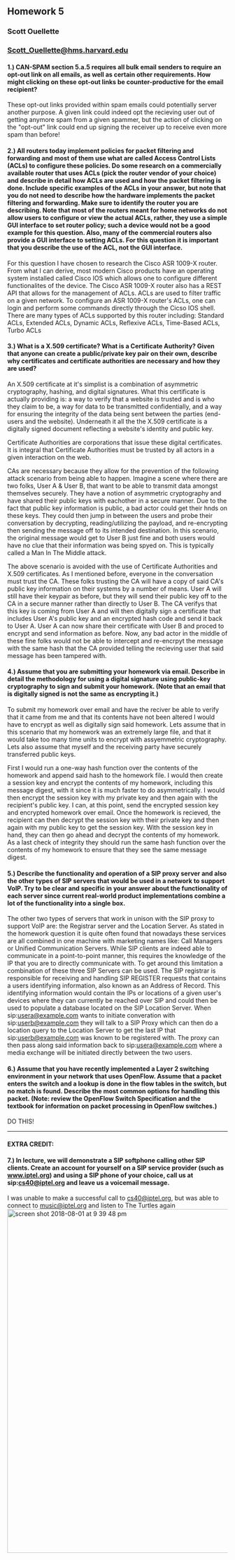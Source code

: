 ## Homework 5
### Scott Ouellette 
### Scott_Ouellette@hms.harvard.edu

#### 1.) CAN-SPAM section 5.a.5 requires all bulk email senders to require an opt-out link on all emails, as well as certain other requirements. How might clicking on these opt-out links be counter-productive for the email recipient?

These opt-out links provided within spam emails could potentially server another purpose. A given link could indeed opt the recieving user out of getting anymore spam from a given spammer, but the action of clicking on the "opt-out" link could end up signing the receiver up to receive even more spam than before! 

#### 2.) All routers today implement policies for packet filtering and forwarding and most of them use what are called Access Control Lists (ACLs) to configure these policies. Do some research on a commercially available router that uses ACLs (pick the router vendor of your choice) and describe in detail how ACLs are used and how the packet filtering is done. Include specific examples of the ACLs in your answer, but note that you do not need to describe how the hardware implements the packet filtering and forwarding. Make sure to identify the router you are describing. Note that most of the routers meant for home networks do not allow users to configure or view the actual ACLs, rather, they use a simple GUI interface to set router policy; such a device would not be a good example for this question. Also, many of the commercial routers also provide a GUI interface to setting ACLs. For this question it is important that you describe the use of the ACL, not the GUI interface.

For this question I have chosen to research the Cisco ASR 1009-X router. From what I can derive, most modern Cisco products have an operating system installed called Cisco IOS which allows one to configure different functionalites of the device. The Cisco ASR 1009-X router also has a REST API that allows for the management of ACLs. ACLs are used to filter traffic on a given network. To configure an ASR 1009-X router's ACLs, one can login and perform some commands directly through the Cicso IOS shell. There are many types of ACLs supported by this router including: Standard ACLs, Extended ACLs, Dynamic ACLs, Reflexive ACLs, Time-Based ACLs, Turbo ACLs


#### 3.) What is a X.509 certificate? What is a Certificate Authority? Given that anyone can create a public/private key pair on their own, describe why certificates and certificate authorities are necessary and how they are used?

An X.509 certificate at it's simplist is a combination of asymmetric cryptography, hashing, and digital signatures. What this certificate is actually providing is: a way to verify that a website is trusted and is who they claim to be, a way for data to be transmitted confidentially, and a way for ensuring the integrity of the data being sent between the parties (end-users and the website). Underneath it all the the X.509 certificate is a digitally signed document reflecting a website's identity and public key.

Certificate Authorities are corporations that issue these digital certificates. It is integral that Certificate Authorities must be trusted by all actors in a given interaction on the web.

CAs are necessary because they allow for the prevention of the following attack scenario from being able to happen. Imagine a scene where there are two folks, User A & User B, that want to be able to transmit data amongst themselves securely. They have a notion of asymmetric cryptography and have shared their public keys with eachother in a secure manner. Due to the fact that public key information is public, a bad actor could get their hnds on these keys. They could then jump in between the users and probe their conversation by decrypting, reading/utilizing the payload, and re-encrypting then sending the message off to its intended destination. In this scenario, the original message would get to User B just fine and both users would have no clue that their information was being spyed on. This is typically called a Man In The Middle attack.

The above scenario is avoided with the use of Certificate Authorities and X.509 certificates. As I mentioned before, everyone in the conversation must trust the CA. These folks trusting the CA will have a copy of said CA's public key information on their systems by a number of means. User A will still have their keypair as before, but they will send their public key off to the CA in a secure manner rather than directly to User B. The CA verifys that this key is coming from User A and will then digitally sign a certificate that includes User A's public key and an encrypted hash code and send it back to User A. User A can now share their certificate with User B and proced to encrypt and send information as before. Now, any bad actor in the middle of these fine folks would not be able to intercept and re-encrpyt the message with the same hash that the CA provided telling the recieving user that said message has been tampered with.


#### 4.) Assume that you are submitting your homework via email. Describe in detail the methodology for using a digital signature using public-key cryptography to sign and submit your homework. (Note that an email that is digitally signed is not the same as encrypting it.)

To submit my homework over email and have the reciver be able to verify that it came from me and that its contents have not been altered I would have to encrypt as well as digitally sign said homework. Lets assume that in this scenario that my homework was an extremely large file, and that it would take too many time units to encrypt with assyemmetric cryptography. Lets also assume that myself and the receiving party have securely transferred public keys.

First I would run a one-way hash function over the contents of the homework and append said hash to the homework file. I would then create a session key and encrypt the contents of my homework, including this message digest, with it since it is much faster to do asymmetrically. I would then encrypt the session key with my private key and then again with the recipient's public key. I can, at this point, send the encrypted session key and encrypted homework over email. Once the homework is recieved, the recipient can then decrypt the session key with their private key and then again with my public key to get the session key. With the session key in hand, they can then go ahead and decrypt the contents of my homework. As a last check of integrity they should run the same hash function over the contents of my homework to ensure that they see the same message digest.


#### 5.) Describe the functionality and operation of a SIP proxy server and also the other types of SIP servers that would be used in a network to support VoIP. Try to be clear and specific in your answer about the functionality of each server since current real-world product implementations combine a lot of the functionality into a single box.

The other two types of servers that work in unison with the SIP proxy to support VoIP are: the Registrar server and the Location Server. As stated in the homework question it is quite often found that nowadays these services are all combined in one machine with marketing names like: Call Managers or Unified Communication Servers. While SIP clients are indeed able to communicate in a point-to-point manner, this requires the knowledge of the IP that you are to directly communicate with. To get around this limitation a combination of these three SIP Servers can be used. The SIP registrar is responsible for receiving and handling SIP REGISTER requests that contains a users identifying information, also known as an Address of Record. This identifying information would contain the IPs or locations of a given user's devices where they can currently be reached over SIP and could then be used to populate a database located on the SIP Location Server. When sip:usera@example.com wants to initiate converation with sip:userb@example.com they will talk to a SIP Proxy which can then do a location query to the Location Server to get the last IP that sip:userb@example.com was known to be registered with. The proxy can then pass along said information back to sip:usera@example.com where a media exchange will be initiated directly between the two users.

#### 6.) Assume that you have recently implemented a Layer 2 switching environment in your network that uses OpenFlow. Assume that a packet enters the switch and a lookup is done in the flow tables in the switch, but no match is found. Describe the most common options for handling this packet. (Note: review the OpenFlow Switch Specification and the textbook for information on packet processing in OpenFlow switches.)

DO THIS!

---

#### EXTRA CREDIT:
#### 7.) In lecture, we will demonstrate a SIP softphone calling other SIP clients. Create an account for yourself on a SIP service provider (such as www.iptel.org) and using a SIP phone of your choice, call us at sip:cs40@iptel.org and leave us a voicemail message.

I was unable to make a successful call to cs40@iptel.org, but was able to connect to music@iptel.org and listen to The Turtles again
<img width="785" alt="screen shot 2018-08-01 at 9 39 48 pm" src="https://user-images.githubusercontent.com/5629547/43557646-a124d99e-95d3-11e8-8b36-2820a9396d51.png">